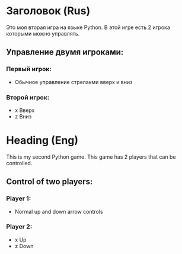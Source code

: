 # Заголовок (Rus)

Это моя вторая игра на языке Python. В этой игре есть 2 игрока которыми можно управлять.

## Управление двумя игроками:
 ### Первый игрок:
 - Обычное управление стрелакми вверх и вниз
 ### Второй игрок:
 - x Вверх
 - z Вниз

# Heading (Eng)

This is my second Python game. This game has 2 players that can be controlled.

## Control of two players:
 ### Player 1:
 - Normal up and down arrow controls
 ### Player 2:
 - x Up
 - z Down
